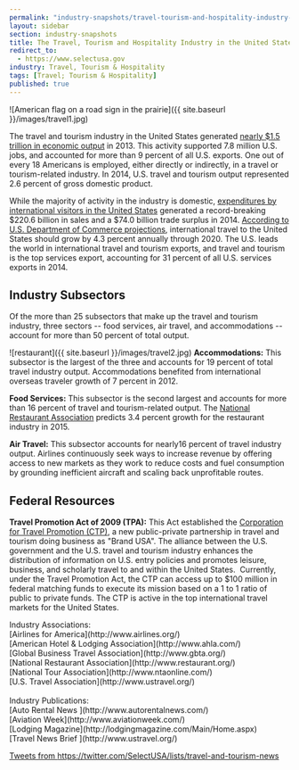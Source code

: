 ```yaml
---
permalink: "industry-snapshots/travel-tourism-and-hospitality-industry-united-states.html"
layout: sidebar
section: industry-snapshots
title: The Travel, Tourism and Hospitality Industry in the United States
redirect_to:
  - https://www.selectusa.gov
industry: Travel, Tourism & Hospitality
tags: [Travel; Tourism & Hospitality]
published: true
---
```

<span class="imgright">![American flag on a road sign in the prairie]({{ site.baseurl }}/images/travel1.jpg)</span>

The travel and tourism industry in
the United States generated [nearly $1.5 trillion in economic output](http://travel.trade.gov/outreachpages/download_davta_table/Fast_Facts_2014.pdf) in 2013.
This activity supported 7.8 million U.S. jobs, and accounted for more than 9 percent of
all U.S. exports. One out of every 18 Americans is employed, either directly or
indirectly, in a travel or tourism-related industry.  In 2014, U.S. travel and tourism output represented 2.6 percent of gross domestic product.

While the majority of activity in
the industry is domestic, [expenditures by international visitors in the United
States](http://travel.trade.gov/outreachpages/download_data_table/Fast_Facts_2014.pdf) generated a record-breaking $220.6 billion in sales and a $74.0 billion trade surplus in 2014.&nbsp;[According to U.S. Department of Commerce projections](http://travel.trade.gov/view/f-2000-99-001/forecast/Forecast_Summary.pdf), international
travel to the United States should grow by 4.3 percent annually through 2020. The
U.S. leads the world in international travel and tourism exports, and travel
and tourism is the top services export, accounting for 31 percent of all U.S.
services exports in 2014. &nbsp;

## **Industry Subsectors**

Of the more than 25 subsectors that make up the travel and tourism industry, three sectors -- food services, air travel, and accommodations -- account for more than 50 percent of total output.

<span class="imgright">![restaurant]({{ site.baseurl }}/images/travel2.jpg)</span>&nbsp;**Accommodations:** This subsector is the largest of the three and accounts for
19 percent of total travel industry output. Accommodations benefited from
international overseas traveler growth of 7 percent in 2012.&nbsp;

**Food Services:** This subsector is the second largest and accounts for more
than 16 percent of travel and tourism-related output. The [National Restaurant
Association](http://www.restaurant.org/News-Research/News/Restaurants-projected-to-add-over-300,000-jobs-in) predicts 3.4 percent growth for the restaurant industry in
2015.&nbsp; 

**Air Travel:** This subsector accounts for nearly16 percent of travel
industry output. Airlines continuously seek ways to increase revenue by
offering access to new markets as they work to reduce costs and fuel
consumption by grounding inefficient aircraft and scaling back unprofitable routes.

## **Federal Resources**

**Travel Promotion Act of 2009 (TPA):**&nbsp;This Act established the [Corporation
for Travel Promotion (CTP)](http://www.thebrandusa.com/), a new public-private partnership in travel and
tourism doing business as "Brand USA". The alliance between the U.S. government and the U.S. travel and
tourism industry enhances the distribution of information on U.S. entry
policies and promotes leisure, business, and scholarly travel to and within the
United States. &nbsp;Currently, under the Travel Promotion Act, the CTP can
access up to $100 million in federal matching funds to execute its mission
based on a 1 to 1 ratio of public to private funds. The CTP is active in the
top international travel markets for the United States. &nbsp;

<span class="field field-type-link field-field-industry-assoications">
      <span class="field-label">Industry Associations:&nbsp;</span><br>
    <span class="field-items">
            <span class="field-item odd">
                    [Airlines for America](http://www.airlines.org/)        </span><br>
              <span class="field-item even">
                    [American Hotel &amp; Lodging Association](http://www.ahla.com/)        </span><br>
              <span class="field-item odd">
                    [Global Business Travel Association](http://www.gbta.org/)        </span><br>
              <span class="field-item even">
                    [National Restaurant Association](http://www.restaurant.org/)        </span><br>
              <span class="field-item odd">
                    [National Tour Association](http://www.ntaonline.com/)        </span><br>
              <span class="field-item even">
                    [U.S. Travel Association](http://www.ustravel.org/)        </span>
        </span>
</span>
<br><br>
<span class="field field-type-link field-field-industry-publications">
      <span class="field-label">Industry Publications:&nbsp;</span><br>
    <span class="field-items">
            <span class="field-item odd">
                    [Auto Rental News ](http://www.autorentalnews.com/)        </span><br>
              <span class="field-item even">
                    [Aviation Week](http://www.aviationweek.com/)        </span><br>
              <span class="field-item odd">
                    [Lodging Magazine](http://lodgingmagazine.com/Main/Home.aspx)        </span><br>
              <span class="field-item even">
                    [Travel News Brief  ](http://www.ustravel.org/)        </span>
        </span>
</span><br>

<a class="twitter-timeline" data-dnt="true" href="https://twitter.com/SelectUSA/lists/travel-and-tourism-news" data-widget-id="614500645966622720">Tweets from https://twitter.com/SelectUSA/lists/travel-and-tourism-news</a>
<script>!function(d,s,id){var js,fjs=d.getElementsByTagName(s)[0],p=/^http:/.test(d.location)?'http':'https';if(!d.getElementById(id)){js=d.createElement(s);js.id=id;js.src=p+"://platform.twitter.com/widgets.js";fjs.parentNode.insertBefore(js,fjs);}}(document,"script","twitter-wjs");</script>
